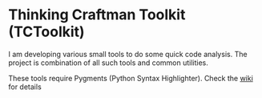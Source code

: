 Thinking Craftman Toolkit (TCToolkit)
=====================================

I am developing various small tools to do some quick code analysis. The project is combination of all such tools and common utilities.

These tools require Pygments (Python Syntax Highlighter). 
Check the [wiki](https://bitbucket.org/nitinbhide/tctoolkit/wiki/Home) for details 
